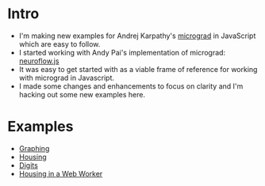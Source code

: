 # Intro
- I'm making new examples for Andrej Karpathy's [micrograd](https://github.com/karpathy/micrograd) in JavaScript which are easy to follow.
- I started working with Andy Pai's implementation of micrograd: [neuroflow.js](https://github.com/abpai/neuroflow-js)
- It was easy to get started with as a viable frame of reference for working with micrograd in Javascript.
- I made some changes and enhancements to focus on clarity and I'm hacking out some new examples here.

# Examples
- [Graphing](https://simplygreatwork.github.io/neural/example-graph/)
- [Housing](https://simplygreatwork.github.io/neural/example-housing/)
- [Digits](https://simplygreatwork.github.io/neural/example-digits/)
- [Housing in a Web Worker](https://simplygreatwork.github.io/neural/example-worker-housing/)
